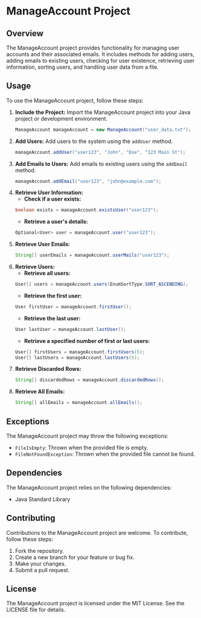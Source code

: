 # ManageAccount Project

## Overview
The ManageAccount project provides functionality for managing user accounts and their associated emails. It includes methods for adding users, adding emails to existing users, checking for user existence, retrieving user information, sorting users, and handling user data from a file.

## Usage
To use the ManageAccount project, follow these steps:

1. **Include the Project:** Import the ManageAccount project into your Java project or development environment.
    ```java
    ManageAccount manageAccount = new ManageAccount("user_data.txt");
    ```
2. **Add Users:** Add users to the system using the `addUser` method.
    ```java
    manageAccount.addUser("user123", "John", "Doe", "123 Main St");
    ```
3. **Add Emails to Users:** Add emails to existing users using the `addEmail` method.
    ```java
    manageAccount.addEmail("user123", "john@example.com");
    ```
4. **Retrieve User Information:**
   - **Check if a user exists:**
    ```java
    boolean exists = manageAccount.existsUser("user123");
    ```
   - **Retrieve a user's details:**
    ```java
    Optional<User> user = manageAccount.user("user123");
    ```
5. **Retrieve User Emails:**
    ```java
    String[] userEmails = manageAccount.userMails("user123");
    ```
6. **Retrieve Users:**
   - **Retrieve all users:**
    ```java
    User[] users = manageAccount.users(EnumSortType.SORT_ASCENDING);
    ```
   - **Retrieve the first user:**
    ```java
    User firstUser = manageAccount.firstUser();
    ```
   - **Retrieve the last user:**
    ```java
    User lastUser = manageAccount.lastUser();
    ```
   - **Retrieve a specified number of first or last users:**
    ```java
    User[] firstUsers = manageAccount.firstUsers(5);
    User[] lastUsers = manageAccount.lastUsers(5);
    ```
7. **Retrieve Discarded Rows:**
    ```java
    String[] discardedRows = manageAccount.discardedRows();
    ```
8. **Retrieve All Emails:**
    ```java
    String[] allEmails = manageAccount.allEmails();
    ```

## Exceptions
The ManageAccount project may throw the following exceptions:

- `FileIsEmpty`: Thrown when the provided file is empty.
- `FileNotFoundException`: Thrown when the provided file cannot be found.

## Dependencies
The ManageAccount project relies on the following dependencies:

- Java Standard Library

## Contributing
Contributions to the ManageAccount project are welcome. To contribute, follow these steps:

1. Fork the repository.
2. Create a new branch for your feature or bug fix.
3. Make your changes.
4. Submit a pull request.

## License
The ManageAccount project is licensed under the MIT License. See the LICENSE file for details.
